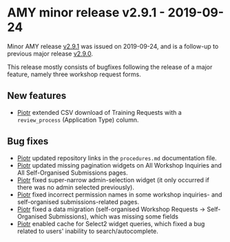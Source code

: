 # AMY minor release v2.9.1 - 2019-09-24

Minor AMY release [v2.9.1][] was issued on 2019-09-24, and is a follow-up to
previous major release [v2.9.0][].

This release mostly consists of bugfixes following the release of a major
feature, namely three workshop request forms.

## New features

* [Piotr][] extended CSV download of Training Requests with a `review_process`
  (Application Type) column.

## Bug fixes

* [Piotr][] updated repository links in the `procedures.md` documentation file.
* [Piotr][] updated missing pagination widgets on All Workshop Inquiries and
  All Self-Organised Submissions pages.
* [Piotr][] fixed super-narrow admin-selection widget (it only occurred if
  there was no admin selected previously).
* [Piotr][] fixed incorrect permission names in some workshop inquiries- and
  self-organised submissions-related pages.
* [Piotr][] fixed a data migration
  (self-organised Workshop Requests -> Self-Organised Submissions), which was
  missing some fields
* [Piotr][] enabled cache for Select2 widget queries, which fixed a bug related
  to users' inability to search/autocomplete.


[v2.9.0]: https://github.com/swcarpentry/amy/milestone/60
[v2.9.1]: https://github.com/swcarpentry/amy/milestone/63
[Piotr]: https://github.com/pbanaszkiewicz
